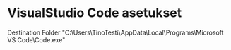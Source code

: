 # VisualStudio Code asetukset
Destination Folder
"C:\Users\TinoTesti\AppData\Local\Programs\Microsoft VS Code\Code.exe"
